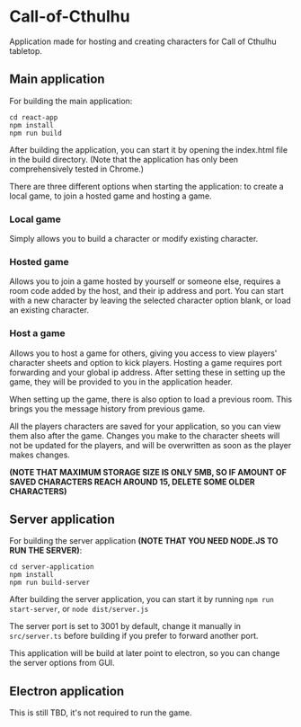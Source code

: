 # Call-of-Cthulhu
Application made for hosting and creating characters for Call of Cthulhu tabletop.


## Main application
For building the main application:
```
cd react-app
npm install
npm run build
```
After building the application, you can start it by opening the index.html file
in the build directory. (Note that the application has only been comprehensively
tested in Chrome.)

There are three different options when starting the application: to create a local game,
to join a hosted game and hosting a game.

### Local game
Simply allows you to build a character or modify existing character.

### Hosted game
Allows you to join a game hosted by yourself or someone else, requires a room code added by
the host, and their ip address and port. You can start with a new character by leaving the
selected character option blank, or load an existing character.

### Host a game
Allows you to host a game for others, giving you access to view players' character sheets
and option to kick players. Hosting a game requires port forwarding and your global ip address.
After setting these in setting up the game, they will be provided to you in the application header.

When setting up the game, there is also option to load a previous room. This brings you the message
history from previous game.

All the players characters are saved for your application, so you can view them also after the game. Changes you make to the character sheets will not be updated for the players, and will be
overwritten as soon as the player makes changes.

**(NOTE THAT MAXIMUM STORAGE SIZE IS ONLY 5MB, SO IF AMOUNT OF SAVED CHARACTERS REACH AROUND 15,
DELETE SOME OLDER CHARACTERS)**


## Server application
For building the server application **(NOTE THAT YOU NEED NODE.JS TO RUN THE SERVER)**:
```
cd server-application
npm install
npm run build-server
```
After building the server application, you can start it by running
`npm run start-server`, or `node dist/server.js`

The server port is set to 3001 by default, change it manually in `src/server.ts`
before building if you prefer to forward another port.

This application will be build at later point to electron, so you can change the server options
from GUI.

## Electron application
This is still TBD, it's not required to run the game.
